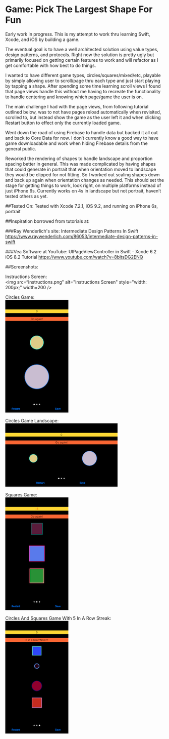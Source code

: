 # Game: Pick The Largest Shape For Fun

Early work in progress. This is my attempt to work thru learning Swift, Xcode, and iOS by building a game. 

The eventual goal is to have a well architected solution using value types, design patterns, and protocols. Right now the solution is pretty ugly but primarily focused on getting certain features to work and will refactor as I get comfortable with how best to do things.

I wanted to have different game types, circles/squares/mixed/etc, playable by simply allowing user to scroll/page thru each type and just start playing by tapping a shape. After spending some time learning scroll views I found that page views handle this without me having to recreate the functionality to handle centering and knowing which page/game the user is on.

The main challenge I had with the page views, from following tutorial outlined below, was to not have pages reload automatically when revisited, scrolled to, but instead show the game as the user left it and when clicking Restart button to effect only the currently loaded game.

Went down the road of using Firebase to handle data but backed it all out and back to Core Data for now. I don’t currently know a good way to have game downloadable and work when hiding Firebase details from the general public.

Reworked the rendering of shapes to handle landscape and proportion spacing better in general. This was made complicated by having shapes that could generate in portrait that when orientation moved to landscape they would be clipped for not fitting. So I worked out scaling shapes down and back up again when orientation changes as needed. This should set the stage for getting things to work, look right, on multiple platforms instead of just iPhone 6s. Currently works on 4s in landscape but not portrait, haven’t tested others as yet.


##Tested On:
Tested with Xcode 7.2.1, iOS 9.2, and running on iPhone 6s, portrait


##Inspiration borrowed from tutorials at:

###Ray Wenderlich's site: Intermediate Design Patterns In Swift
https://www.raywenderlich.com/86053/intermediate-design-patterns-in-swift

###Vea Software at YouTube: UIPageViewController in Swift - Xcode 6.2 iOS 8.2 Tutorial 
https://www.youtube.com/watch?v=8bltsDG2ENQ


##Screenshots:

Instructions Screen:<br>
<img src=“Instructions.png" alt="Instructions Screen" style="width: 200px;" width=200 />

Circles Game:<br>
<img src="Circles.png" alt="Circle Game Screen" style="width: 200px;" width=200 />

Circles Game Landscape:<br>
<img src="CirclesLandscape.png" alt="Circle Game In Landscape Screen" style="height: 200px;" height=200 />

Squares Game:<br>
<img src="Squares.png" alt="Squares Game  Screen" style="width: 200px;" width=200 />

Circles And Squares Game With 5 In A Row Streak:<br>
<img src="CirclesAndSquares.png" alt="Circle And Squares Game  Screen" style="width: 200px;" width=200 />
